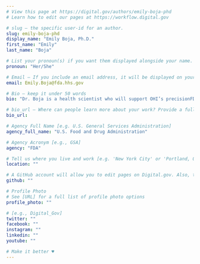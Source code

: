 ```yaml
---
# View this page at https://digital.gov/authors/emily-boja-phd
# Learn how to edit our pages at https://workflow.digital.gov

# slug — the specific user-id for an author.
slug: emily-boja-phd
display_name: "Emily Boja, Ph.D."
first_name: "Emily"
last_name: "Boja"

# List your pronoun(s) if you want them displayed alongside your name. If blank, we'll use just your name. Learn more http://mypronouns.org
pronoun: "Her/She"

# Email — If you include an email address, it will be displayed on your profile page
email: Emily.Boja@fda.hhs.gov

# Bio — keep it under 50 words
bio: "Dr. Boja is a health scientist who will support OHI’s precisionFDA initiative and other informatics endeavors. Prior to joining OHI, she was a Program Director at the Office of Cancer Clinical Proteomic Research, NCI, NIH, providing scientific expertise and leadership in managing the Clinical Proteomic Tumor Analysis Consortium program."

# bio_url — Where can people learn more about your work? Provide a full URL [e.g. 'https://www.example.gov/']
bio_url: 

# Agency Full Name [e.g. U.S. General Services Administration]
agency_full_name: "U.S. Food and Drug Administration"

# Agency Acronym [e.g., GSA]
agency: "FDA"

# Tell us where you live and work [e.g. 'New York City' or 'Portland, OR']
location: ""

# A GitHub account will allow you to edit pages on Digital.gov. Also, the image used in your GitHub account can be used to populate your digital.gov profile photo. Learn more about getting a Github account at [URL]
github: ""

# Profile Photo
# See [URL] for a full list of profile photo options
profile_photo: ""

# [e.g., Digital_Gov]
twitter: ""
facebook: ""
instagram: ""
linkedin: ""
youtube: ""

# Make it better ♥
---
```

